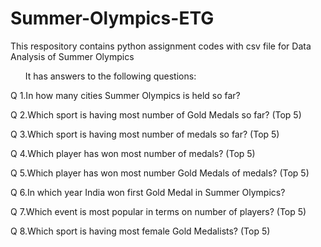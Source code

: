 <h1><b>Summer-Olympics-ETG</b></h1>

This respository contains python assignment codes with csv file for Data Analysis of Summer Olympics

<ul>It has answers to the following questions:</ul>

Q 1.In how many cities Summer Olympics is held so far?

Q 2.Which sport is having most number of Gold Medals so far? (Top 5)

Q 3.Which sport is having most number of medals so far? (Top 5)

Q 4.Which player has won most number of medals? (Top 5)

Q 5.Which player has won most number Gold Medals of medals? (Top 5)

Q 6.In which year India won first Gold Medal in Summer Olympics?

Q 7.Which event is most popular in terms on number of players? (Top 5)

Q 8.Which sport is having most female Gold Medalists? (Top 5)
